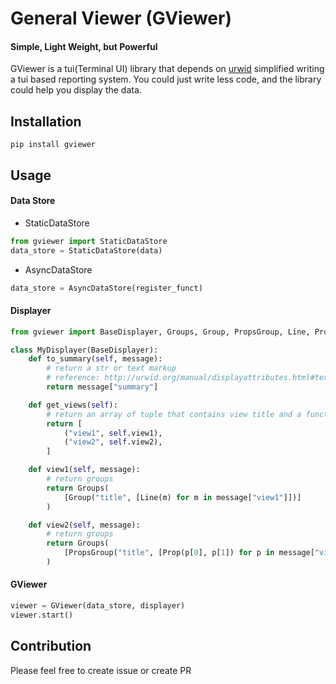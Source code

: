 # General Viewer (GViewer)

#### Simple, Light Weight, but Powerful 
GViewer is a tui(Terminal UI) library that depends on [urwid](https://github.com/urwid/urwid) simplified writing a tui based reporting system.
You could just write less code, and the library could help you display the data.


## Installation
```
pip install gviewer
```


## Usage
#### Data Store
- StaticDataStore
```python
from gviewer import StaticDataStore
data_store = StaticDataStore(data)
```

- AsyncDataStore
```python
data_store = AsyncDataStore(register_funct)
```

#### Displayer
```python
from gviewer import BaseDisplayer, Groups, Group, PropsGroup, Line, Prop

class MyDisplayer(BaseDisplayer):
    def to_summary(self, message):
        # return a str or text markup
        # reference: http://urwid.org/manual/displayattributes.html#text-markup
        return message["summary"]

    def get_views(self):
        # return an array of tuple that contains view title and a function that transform message to detail
        return [
            ("view1", self.view1),
            ("view2", self.view2),
        ]

    def view1(self, message):
        # return groups
        return Groups(
            [Group("title", [Line(m) for m in message["view1"]])]
        )

    def view2(self, message):
        # return groups
        return Groups(
            [PropsGroup("title", [Prop(p[0], p[1]) for p in message["view2"]])]
        )
```

#### GViewer
```python
viewer = GViewer(data_store, displayer)
viewer.start()
```

## Contribution
Please feel free to create issue or create PR
